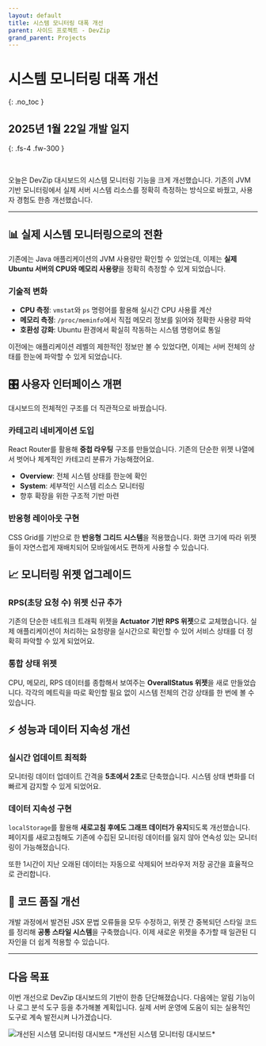 ```yaml
---
layout: default
title: 시스템 모니터링 대폭 개선
parent: 사이드 프로젝트 - DevZip
grand_parent: Projects
---
```


# 시스템 모니터링 대폭 개선
{: .no_toc }

## 2025년 1월 22일 개발 일지
{: .fs-4 .fw-300 }

<br>

오늘은 DevZip 대시보드의 시스템 모니터링 기능을 크게 개선했습니다. 기존의 JVM 기반 모니터링에서 실제 서버 시스템 리소스를 정확히 측정하는 방식으로 바꿨고, 사용자 경험도 한층 개선했습니다.

---

## 📊 실제 시스템 모니터링으로의 전환

기존에는 Java 애플리케이션의 JVM 사용량만 확인할 수 있었는데, 이제는 **실제 Ubuntu 서버의 CPU와 메모리 사용량**을 정확히 측정할 수 있게 되었습니다.

### 기술적 변화
- **CPU 측정**: `vmstat`와 `ps` 명령어를 활용해 실시간 CPU 사용률 계산
- **메모리 측정**: `/proc/meminfo`에서 직접 메모리 정보를 읽어와 정확한 사용량 파악
- **호환성 강화**: Ubuntu 환경에서 확실히 작동하는 시스템 명령어로 통일

이전에는 애플리케이션 레벨의 제한적인 정보만 볼 수 있었다면, 이제는 서버 전체의 상태를 한눈에 파악할 수 있게 되었습니다.

## 🎛️ 사용자 인터페이스 개편

대시보드의 전체적인 구조를 더 직관적으로 바꿨습니다.

### 카테고리 네비게이션 도입
React Router를 활용해 **중첩 라우팅** 구조를 만들었습니다. 기존의 단순한 위젯 나열에서 벗어나 체계적인 카테고리 분류가 가능해졌어요.

- **Overview**: 전체 시스템 상태를 한눈에 확인
- **System**: 세부적인 시스템 리소스 모니터링
- 향후 확장을 위한 구조적 기반 마련

### 반응형 레이아웃 구현
CSS Grid를 기반으로 한 **반응형 그리드 시스템**을 적용했습니다. 화면 크기에 따라 위젯들이 자연스럽게 재배치되어 모바일에서도 편하게 사용할 수 있습니다.

## 📈 모니터링 위젯 업그레이드

### RPS(초당 요청 수) 위젯 신규 추가
기존의 단순한 네트워크 트래픽 위젯을 **Actuator 기반 RPS 위젯**으로 교체했습니다. 실제 애플리케이션이 처리하는 요청량을 실시간으로 확인할 수 있어 서비스 상태를 더 정확히 파악할 수 있게 되었어요.

### 통합 상태 위젯
CPU, 메모리, RPS 데이터를 종합해서 보여주는 **OverallStatus 위젯**을 새로 만들었습니다. 각각의 메트릭을 따로 확인할 필요 없이 시스템 전체의 건강 상태를 한 번에 볼 수 있습니다.

## ⚡ 성능과 데이터 지속성 개선

### 실시간 업데이트 최적화
모니터링 데이터 업데이트 간격을 **5초에서 2초**로 단축했습니다. 시스템 상태 변화를 더 빠르게 감지할 수 있게 되었어요.

### 데이터 지속성 구현
`localStorage`를 활용해 **새로고침 후에도 그래프 데이터가 유지**되도록 개선했습니다. 페이지를 새로고침해도 기존에 수집된 모니터링 데이터를 잃지 않아 연속성 있는 모니터링이 가능해졌습니다.

또한 1시간이 지난 오래된 데이터는 자동으로 삭제되어 브라우저 저장 공간을 효율적으로 관리합니다.

## 🔧 코드 품질 개선

개발 과정에서 발견된 JSX 문법 오류들을 모두 수정하고, 위젯 간 중복되던 스타일 코드를 정리해 **공통 스타일 시스템**을 구축했습니다. 이제 새로운 위젯을 추가할 때 일관된 디자인을 더 쉽게 적용할 수 있습니다.

---

## 다음 목표

이번 개선으로 DevZip 대시보드의 기반이 한층 단단해졌습니다. 다음에는 알림 기능이나 로그 분석 도구 등을 추가해볼 계획입니다. 실제 서버 운영에 도움이 되는 실용적인 도구로 계속 발전시켜 나가겠습니다.

<img src="../../../../assets/images/devzip/system-monitoring.png" alt="개선된 시스템 모니터링 대시보드">
*개선된 시스템 모니터링 대시보드*